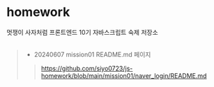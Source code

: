 # homework
멋쟁이 사자처럼 프론트엔드 10기 자바스크립트 숙제 저장소
<br>
<br>
> - 20240607 mission01 README.md 페이지
>> https://github.com/siyo0723/js-homework/blob/main/mission01/naver_login/README.md